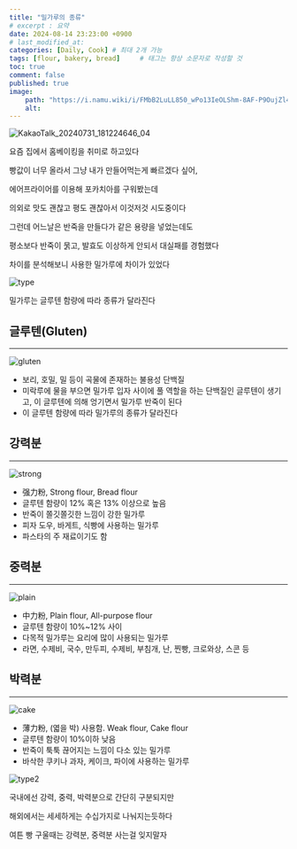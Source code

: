 ```yaml
---
title: "밀가루의 종류"
# excerpt : 요약
date: 2024-08-14 23:23:00 +0900
# last_modified_at: 
categories: [Daily, Cook] # 최대 2개 가능
tags: [flour, bakery, bread]     # 태그는 항상 소문자로 작성할 것
toc: true
comment: false
published: true
image:
    path: "https://i.namu.wiki/i/FMbB2LuLL850_wPo13IeOLShm-8AF-P9OujZl4oeTLPr45QscrFtpnwuzfJBXC8HZllQ5HacUhXFKoqa9OVvyO55fWExFYB6yx7mqIhkt3B3LuHnyJWVeHMrw15nPgOzwQdaAquqBYh4en3yP0PYig.webp"
    alt: 
---
```


![KakaoTalk_20240731_181224646_04](https://github.com/user-attachments/assets/76d13b3f-4a82-453d-b913-57462aa349ce)

요즘 집에서 홈베이킹을 취미로 하고있다

빵값이 너무 올라서 그냥 내가 만들어먹는게 빠르겠다 싶어,

에어프라이어를 이용해 포카치아를 구워봤는데 

의외로 맛도 괜찮고 평도 괜찮아서 이것저것 시도중이다




그런데 어느날은 반죽을 만들다가 같은 용량을 넣었는데도 

평소보다 반죽이 묽고, 발효도 이상하게 안되서 대실패를 경험했다

차이를 분석해보니 사용한 밀가루에 차이가 있었다

![type](https://mblogthumb-phinf.pstatic.net/MjAyMjAzMTlfMjk3/MDAxNjQ3NjQ5NDQyODY1.-5QrY895sWUaDS1RESUMAwm5IplMT3Q9i2UrW1L_N1Ug.IHjgvIERjhZti9ryBGRB3PLSN7AUB99ag--SgCVR-j4g.JPEG.godkjin/%EB%AA%85%EC%A0%88%EC%97%90_%EB%A7%8E%EC%9D%B4_%EC%93%B0%EB%8A%94_%EB%B0%80,_%ED%8A%80%EA%B9%80,_%EB%B6%80%EC%B9%A8_%EA%B0%80%EB%A3%A8_%EC%82%BC%EC%B4%9D%EC%82%AC_03.jpg?type=w800)

밀가루는 글루텐 함량에 따라 종류가 달라진다


## 글루텐(Gluten)
---
![gluten](https://geniusfood.com/wp-content/uploads/2020/10/1.-Gluten-what-is-it-exactly-main-762x440-1-1024x591.png)

- 보리, 호밀, 밀 등이 곡물에 존재하는 불용성 단백질
- 미락루에 물을 부으면 밀가루 입자 사이에 풀 역할을 하는 단백질인 글루텐이 생기고, 이 글루텐에 의해 엉기면서 밀가루 반죽이 된다
- 이 글루텐 함량에 따라 밀가루의 종류가 달라진다

## 강력분
---

![strong](https://www.foodandwine.com/thmb/S4Xys0wnd7Xu9D-41jDVn1b9Iqc=/1500x0/filters:no_upscale():max_bytes(150000):strip_icc()/homemade-pizza-dough-FT-RECIPE0422-7d3aa2fbd4244e88afaff987753866d6.jpg)

- 强力粉, Strong flour, Bread flour
- 글루텐 함량이 12% 혹은 13% 이상으로 높음
- 반죽이 쫄깃쫄깃한 느낌이 강한 밀가루
- 피자 도우, 바게트, 식빵에 사용하는 밀가루
- 파스타의 주 재료이기도 함


## 중력분
---

![plain](https://www.allrecipes.com/thmb/WqWggh6NwG-r8PoeA3OfW908FUY=/1500x0/filters:no_upscale():max_bytes(150000):strip_icc()/21014-Good-old-Fashioned-Pancakes-mfs_001-1fa26bcdedc345f182537d95b6cf92d8.jpg)

- 中力粉, Plain flour, All-purpose flour
- 글루텐 함량이 10%~12% 사이
- 다목적 밀가루는 요리에 많이 사용되는 밀가루
- 라면, 수제비, 국수, 만두피, 수제비, 부침개, 난, 찐빵, 크로와상, 스콘 등

## 박력분
---

![cake](https://bakefromscratch.com/wp-content/uploads/2020/07/AnglefoodCake271WD4x5.jpeg)

- 薄力粉, (엷을 박) 사용함. Weak flour, Cake flour
- 글루텐 함량이 10%이하 낮음
- 반죽이 툭툭 끊어지는 느낌이 다소 있는 밀가루
- 바삭한 쿠키나 과자, 케이크, 파이에 사용하는 밀가루

![type2](https://www.sweetandsavorybyshinee.com/wp-content/uploads/2022/02/Flour-101-1.jpg)

국내에선 강력, 중력, 박력분으로 간단히 구분되지만 

해외에서는 세세하게는 수십가지로 나눠지는듯하다

여튼 빵 구울때는 강력분, 중력분 사는걸 잊지말자
